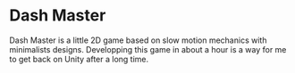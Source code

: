 # Dash Master

Dash Master is a little 2D game based on slow motion mechanics with minimalists designs.
Developping this game in about a hour is a way for me to get back on Unity after a long time.
